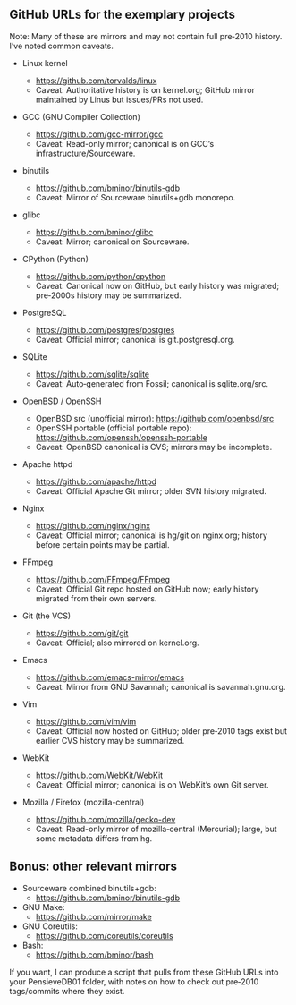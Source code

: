 

## GitHub URLs for the exemplary projects

Note: Many of these are mirrors and may not contain full pre‑2010 history. I’ve noted common caveats.

-  Linux kernel
    - https://github.com/torvalds/linux
    - Caveat: Authoritative history is on kernel.org; GitHub mirror maintained by Linus but issues/PRs not used.

-  GCC (GNU Compiler Collection)
    - https://github.com/gcc-mirror/gcc
    - Caveat: Read-only mirror; canonical is on GCC’s infrastructure/Sourceware.

-  binutils
    - https://github.com/bminor/binutils-gdb
    - Caveat: Mirror of Sourceware binutils+gdb monorepo.

-  glibc
    - https://github.com/bminor/glibc
    - Caveat: Mirror; canonical on Sourceware.

-  CPython (Python)
    - https://github.com/python/cpython
    - Caveat: Canonical now on GitHub, but early history was migrated; pre‑2000s history may be summarized.

-  PostgreSQL
    - https://github.com/postgres/postgres
    - Caveat: Official mirror; canonical is git.postgresql.org.

-  SQLite
    - https://github.com/sqlite/sqlite
    - Caveat: Auto‑generated from Fossil; canonical is sqlite.org/src.

-  OpenBSD / OpenSSH
    - OpenBSD src (unofficial mirror): https://github.com/openbsd/src
    - OpenSSH portable (official portable repo): https://github.com/openssh/openssh-portable
    - Caveat: OpenBSD canonical is CVS; mirrors may be incomplete.

-  Apache httpd
    - https://github.com/apache/httpd
    - Caveat: Official Apache Git mirror; older SVN history migrated.

-  Nginx
    - https://github.com/nginx/nginx
    - Caveat: Official mirror; canonical is hg/git on nginx.org; history before certain points may be partial.

-  FFmpeg
    - https://github.com/FFmpeg/FFmpeg
    - Caveat: Official Git repo hosted on GitHub now; early history migrated from their own servers.

-  Git (the VCS)
    - https://github.com/git/git
    - Caveat: Official; also mirrored on kernel.org.

-  Emacs
    - https://github.com/emacs-mirror/emacs
    - Caveat: Mirror from GNU Savannah; canonical is savannah.gnu.org.

-  Vim
    - https://github.com/vim/vim
    - Caveat: Official now hosted on GitHub; older pre‑2010 tags exist but earlier CVS history may be summarized.

-  WebKit
    - https://github.com/WebKit/WebKit
    - Caveat: Official mirror; canonical is on WebKit’s own Git server.

-  Mozilla / Firefox (mozilla-central)
    - https://github.com/mozilla/gecko-dev
    - Caveat: Read-only mirror of mozilla‑central (Mercurial); large, but some metadata differs from hg.

## Bonus: other relevant mirrors

-  Sourceware combined binutils+gdb:
    - https://github.com/bminor/binutils-gdb
-  GNU Make:
    - https://github.com/mirror/make
-  GNU Coreutils:
    - https://github.com/coreutils/coreutils
-  Bash:
    - https://github.com/bminor/bash

If you want, I can produce a script that pulls from these GitHub URLs into your PensieveDB01 folder, with notes on how to check out pre‑2010 tags/commits where they exist.

